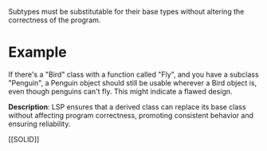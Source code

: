 Subtypes must be substitutable for their base types without altering the correctness of the program.

# Example
If there's a "Bird" class with a function called "Fly", and you have a subclass "Penguin", a Penguin object should still be usable wherever a Bird object is, even though penguins can't fly. This might indicate a flawed design.

**Description**: LSP ensures that a derived class can replace its base class without affecting program correctness, promoting consistent behavior and ensuring reliability.

[[SOLID]]